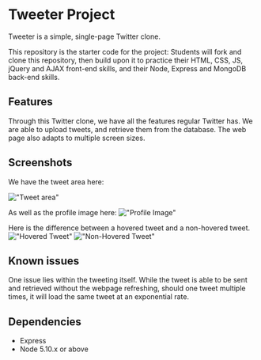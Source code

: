 # Tweeter Project

Tweeter is a simple, single-page Twitter clone.

This repository is the starter code for the project: Students will fork and clone this repository, then build upon it to practice their HTML, CSS, JS, jQuery and AJAX front-end skills, and their Node, Express and MongoDB back-end skills.

## Features

Through this Twitter clone, we have all the features regular Twitter has.  We are able to upload tweets, and retrieve them from the database.  The web page also adapts to multiple screen sizes.


## Screenshots
We have the tweet area here:

!["Tweet area"]("https://raw.githubusercontent.com/YorkAmule/tweeter/master/docs/tweet_area.png")

As well as the profile image here:
!["Profile Image"]("https://github.com/YorkAmule/tweeter/blob/master/docs/profile.png")

Here is the difference between a hovered tweet and a non-hovered tweet.
!["Hovered Tweet"]("https://github.com/YorkAmule/tweeter/blob/master/docs/highlighted_tweet.png")
!["Non-Hovered Tweet"]("https://github.com/YorkAmule/tweeter/blob/master/docs/regular_tweet.png")



## Known issues

One issue lies within the tweeting itself. While the tweet is able to be sent and retrieved without the webpage refreshing, should one tweet multiple times, it will load the same tweet at an exponential rate.



## Dependencies

- Express
- Node 5.10.x or above
